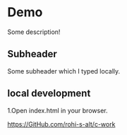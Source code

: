 # Demo

Some description!

## Subheader

Some subheader which I typed locally.

## local  development
1.Open index.html in your browser.


https://GitHub.com/rohi-s-alt/c-work
